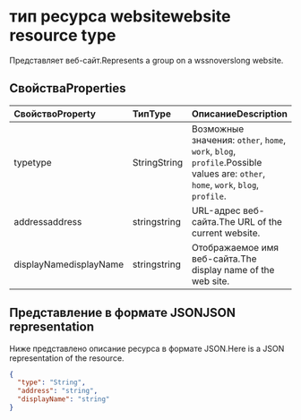# <a name="website-resource-type"></a><span data-ttu-id="edab1-101">тип ресурса website</span><span class="sxs-lookup"><span data-stu-id="edab1-101">website resource type</span></span>

<span data-ttu-id="edab1-102">Представляет веб-сайт.</span><span class="sxs-lookup"><span data-stu-id="edab1-102">Represents a group on a wssnoverslong website.</span></span>


## <a name="properties"></a><span data-ttu-id="edab1-103">Свойства</span><span class="sxs-lookup"><span data-stu-id="edab1-103">Properties</span></span>
| <span data-ttu-id="edab1-104">Свойство</span><span class="sxs-lookup"><span data-stu-id="edab1-104">Property</span></span>     | <span data-ttu-id="edab1-105">Тип</span><span class="sxs-lookup"><span data-stu-id="edab1-105">Type</span></span>   |<span data-ttu-id="edab1-106">Описание</span><span class="sxs-lookup"><span data-stu-id="edab1-106">Description</span></span>|
|:---------------|:--------|:----------|
|<span data-ttu-id="edab1-107">type</span><span class="sxs-lookup"><span data-stu-id="edab1-107">type</span></span>|<span data-ttu-id="edab1-108">String</span><span class="sxs-lookup"><span data-stu-id="edab1-108">String</span></span>| <span data-ttu-id="edab1-109">Возможные значения: `other`, `home`, `work`, `blog`, `profile`.</span><span class="sxs-lookup"><span data-stu-id="edab1-109">Possible values are: `other`, `home`, `work`, `blog`, `profile`.</span></span>|
|<span data-ttu-id="edab1-110">address</span><span class="sxs-lookup"><span data-stu-id="edab1-110">address</span></span>|<span data-ttu-id="edab1-111">string</span><span class="sxs-lookup"><span data-stu-id="edab1-111">string</span></span>|<span data-ttu-id="edab1-112">URL-адрес веб-сайта.</span><span class="sxs-lookup"><span data-stu-id="edab1-112">The URL of the current website.</span></span>|
|<span data-ttu-id="edab1-113">displayName</span><span class="sxs-lookup"><span data-stu-id="edab1-113">displayName</span></span>|<span data-ttu-id="edab1-114">string</span><span class="sxs-lookup"><span data-stu-id="edab1-114">string</span></span>|<span data-ttu-id="edab1-115">Отображаемое имя веб-сайта.</span><span class="sxs-lookup"><span data-stu-id="edab1-115">The display name of the web site.</span></span>|

## <a name="json-representation"></a><span data-ttu-id="edab1-116">Представление в формате JSON</span><span class="sxs-lookup"><span data-stu-id="edab1-116">JSON representation</span></span>

<span data-ttu-id="edab1-117">Ниже представлено описание ресурса в формате JSON.</span><span class="sxs-lookup"><span data-stu-id="edab1-117">Here is a JSON representation of the resource.</span></span>

<!-- {
  "blockType": "resource",
  "optionalProperties": [

  ],
  "@odata.type": "microsoft.graph.website"
}-->

```json
{
  "type": "String",
  "address": "string",
  "displayName": "string"
}

```

<!-- uuid: 8fcb5dbc-d5aa-4681-8e31-b001d5168d79
2015-10-25 14:57:30 UTC -->
<!-- {
  "type": "#page.annotation",
  "description": "webSite resource",
  "keywords": "",
  "section": "documentation",
  "tocPath": ""
}-->
